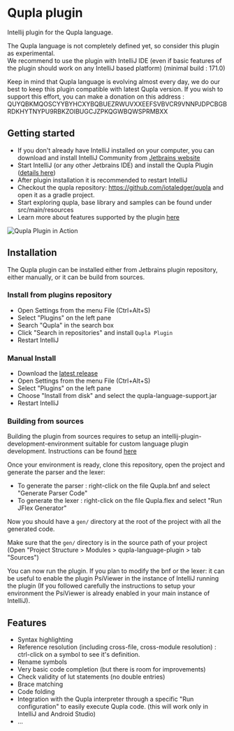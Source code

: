 
# Qupla plugin  
Intellij plugin for the Qupla language.  
  
The Qupla language is not completely defined yet, so consider this plugin as experimental.  
We recommend to use the plugin with IntelliJ IDE (even if basic features of the plugin should work on any IntelliJ based platform) (minimal build : 171.0)  
  
Keep in mind that Qupla language is evolving almost every day, we do our best to keep this plugin compatible with latest Qupla version.
If you wish to support this effort, you can make a donation on this address : QUYQBKMQOSCYYBYHCXYBQBUEZRWUVXXEEFSVBVCR9VNNPJDPCBGBRDKHYTNYPU9RBKZOIBUGCJZPKQGWBQWSPRMBXX

  ## Getting started
 
 - If you don't already have IntelliJ installed on your computer, you can download and install 
 IntelliJ Community from [Jetbrains website](https://www.jetbrains.com/idea/download/)
 - Start IntelliJ (or any other Jetbrains IDE) and install the Qupla Plugin ([details here](#installation))
 - After plugin installation it is recommended to restart IntelliJ
 - Checkout the qupla repository: https://github.com/iotaledger/qupla and open it as a gradle project.
 - Start exploring qupla, base library and samples can be found under src/main/resources
 - Learn more about features supported by the plugin [here](#features)
 
  ![Qupla Plugin in Action](https://github.com/ben-75/qupla-idea-plugin/blob/interpreter/doc/ready.png?raw=true)
  
  ## Installation
  
  The Qupla plugin can be installed either from Jetbrains plugin repository, either manually, or it can be build from sources.
  
  ### Install from plugins repository
  
 - Open Settings from the menu File (Ctrl+Alt+S)
 - Select "Plugins" on the left pane
 - Search "Qupla" in the search box
 - Click "Search in repositories" and install `Qupla Plugin`
 - Restart IntelliJ
  
  ### Manual Install    

 - Download the [latest release](https://github.com/ben-75/qupla-idea-plugin/releases) 
 - Open Settings from the menu File (Ctrl+Alt+S)
 - Select "Plugins" on the left pane
 - Choose "Install from disk" and select the qupla-language-support.jar
 - Restart IntelliJ  

  ### Building from sources  
  
Building the plugin from sources requires to setup an intellij-plugin-development-environment suitable for custom 
language plugin development. Instructions can be found 
[here](http://www.jetbrains.org/intellij/sdk/docs/tutorials/custom_language_support/prerequisites.html)  
  
Once your environment is ready, clone this repository, open the project and generate the parser and the lexer:  
  
 - To generate the parser : right-click on the file Qupla.bnf and select "Generate Parser Code"  
 - To generate the lexer : right-click on the file Qupla.flex and select "Run JFlex Generator"  
  
Now you should have a `gen/` directory at the root of the project with all the generated code.  
  
Make sure that the `gen/` directory is in the source path of your project   
(Open "Project Structure > Modules > qupla-language-plugin > tab "Sources")  
  
You can now run the plugin. If you plan to modify the bnf or the lexer: it can be useful to enable the plugin 
PsiViewer in the instance of IntelliJ running the plugin (If you followed carefully the instructions to 
setup your environment the PsiViewer is already enabled in your main instance of IntelliJ).

  ## Features
  
  - Syntax highlighting
  - Reference resolution (including cross-file, cross-module resolution) : ctrl-click on a symbol to see it's definition.
  - Rename symbols
  - Very basic code completion (but there is room for improvements)
  - Check validity of lut statements (no double entries)
  - Brace matching
  - Code folding
  - Integration with the Qupla interpreter through a specific "Run configuration" to easily execute Qupla code. (this will work only in IntelliJ and Android Studio)
  - ...
  
  
  